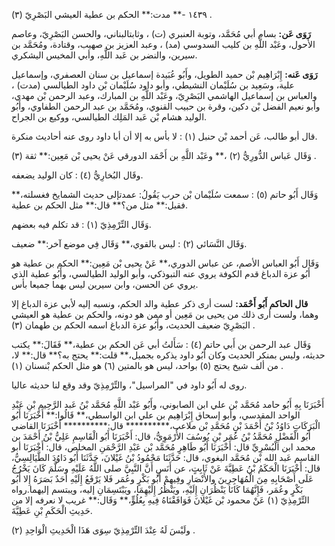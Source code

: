 ١٤٣٩ -** مدت:** الحكم بن عطية العيشي البَصْرِيّ (٣) .

**رَوَى عَن:** بسام أبي مُحَمَّد، وتوبة العنبري (ت) ، وثابتالبناني، والحسن البَصْرِيّ، وعاصم الأحول، وعَبْد اللَّهِ بن كليب السدوسي (مد) ، وعبد العزيز بن صهيب، وقتادة، ومُحَمَّد بن سيرين، والنضر بن عَبد اللَّهِ، وأبي المخيس اليشكري.

**رَوَى عَنه:** إِبْرَاهِيم بْن حميد الطويل، وأَبُو عُبَيدة إسماعيل بن سنان العصفري، وإسماعيل علية، وسَعِيد بن سُلَيْمان النشيطي، وأبو داود سُلَيْمان بْن داود الطيالسي (مدت) ، والعباس بن إسماعيل الهاشمي البَصْرِيّ، وعَبْد اللَّهِ بن المبارك، وعبد الرحمن بْن مهدي، وأبو نعيم الفضل بْن دكين، وقرة بن حبيب القنوي، ومُحَمَّد بن عبد الرحمن الطفاوي، وأَبُو الوليد هشام بْن عَبد المَلِك الطيالسي، ووكيع بن الجراح.

قال أبو طالب، عَن أحمد بْن حنبل (١) : لا بأس به إلا أن أبا داود روى عنه أحاديث منكرة.

وَقَال عَباس الدُّورِيُّ (٢) ،** وعَبْد اللَّهِ بن أَحْمَد الدورقي عَنْ يحيى بْن مَعِين:** ثقة (٣) .

وقَال البُخارِيُّ (٤) : كان الوليد يضعفه.

وَقَال أَبُو حاتم (٥) : سمعت سُلَيْمان بْن حرب يَقُولُ: عمدتإلى حديث الشمايخ فغسلته،** فقيل:** مثل من؟** قال:** مثل الحكم بن عطية.

وَقَال التِّرْمِذِيّ (١) : قد تكلم فيه بعضهم.

وَقَال النَّسَائي (٢) : ليس بالقوي،** وَقَال فِي موضع آخر:** ضعيف.

وَقَال أَبُو العباس الأصم، عن عباس الدوري،** عَنْ يحيى بْن مَعِين:** الحكم بن عطية هو أَبُو عزة الدباغ قدم الكوفة يروي عنه التبوذكي، وأبو الوليد الطيالسي، وأَبُو عطية الذي يروي عن الحسن، وابن سيرين ليس بهما جميعا بأس.

**قال الحاكم أَبُو أَحْمَد:** لست أرى ذكر عطية والد الحكم، ونسبه إليه لأبي عزة الدباغ إلا وهما، ولست أرى ذلك من يحيى بن مَعِين أو ممن هو دونه، والحكم بن عطية هو العيشي البَصْرِيّ ضعيف الحديث، وأَبُو عزة الدباغ اسمه الحكم بن طهمان (٣) .

وَقَال عبد الرحمن بن أَبي حاتم (٤) : سَأَلتُ أبي عَن الحكم بن عطية،** فَقَالَ:** يكتب حديثه، وليس بمنكر الحديث وكان أَبُو داود يذكره بجميل،** قلت:** يحتج به؟** قال:** لا، من ألف شيخ يحتج (٥) بواحد، ليس هو بالمتين (٦) هو مثل الحكم بْنسنان (١) .

روى له أَبُو داود في "المراسيل"، والتِّرْمِذِيّ وقد وقع لنا حديثه عاليا.

أَخْبَرَنَا بِهِ أَبُو حامد مُحَمَّد بْن علي ابن الصابوني، وأَبُو عَبْد اللَّهِ مُحَمَّد بْنُ عَبد الرَّحِيمِ بْنِ عَبْدِ الواحد المقدسي، وأبو إسحاق إِبْرَاهِيم بن علي ابن الواسطي،** قَالُوا:** أَخْبَرَنَا أَبُو الْبَرَكَاتِ دَاوُدُ بْنُ أَحْمَدَ بْنِ مُحَمَّدِ بْن ملاعب،********** قال:********** أَخْبَرَنَا القاضي أَبُو الْفَضْلِ مُحَمَّدُ بْنُ عُمَر بْنِ يُوسُفَ الأُرْمَوِيُّ، قال: أَخْبَرَنَا أَبُو الْقَاسِمِ عَلِيُّ بْنُ أَحْمَدَ بن محمد ابن الْبُسْرِيِّ قال: أَخْبَرَنَا أَبُو طَاهِرٍ مُحَمَّد بْن عَبْدِ الرَّحْمَنِ المخلص، قال: أَخْبَرَنَا أبو القاسم عَبد الله بْن مُحَمَّد البغوي، قال: حَدَّثَنَا مَحْمُودُ بْنُ غَيْلانَ، حَدَّثَنَا أَبُو دَاوُدَ الطَّيَالِسِيُّ، قال: أَخْبَرَنَا الْحَكَمُ بْنُ عَطِيَّةَ عَنْ ثَابِتٍ، عن أَنَسٍ أَنَّ النَّبِيَّ صلى اللَّهُ عَلَيْهِ وسَلَّمَ كَانَ يَخْرُجُ عَلَى أَصْحَابِهِ مِنَ الْمُهَاجِرِينَ والأَنْصَارِ وفِيهِمْ أَبُو بَكْرٍ وعُمَر فَلا يَرْفَعُ إِلَيْهِ أَحَدٌ بَصَرَهُ إِلا أَبُو بَكْرٍ وعُمَر، فَإِنَّهُمَا كَانَا يَنْظُرَانِ إِلَيْهِ، ويَنْظُرُ إِلَيْهِمَا، ويَبْتَسِمَانِ إليه، ويبتسم إليهما.رواه التِّرْمِذِيّ (١) عَنْ محمود بْن غَيْلانَ فَوَافَقْنَاهُ فِيهِ بِعُلُوٍّ،** وَقَال:** غريب لا نعرفه إلا من حَدِيثِ الْحَكَمِ بْنِ عَطِيَّةَ.

ولَيْسَ لَهُ عِنْدَ التِّرْمِذِيّ سِوَى هَذَا الْحَدِيثِ الْوَاحِدِ (٢) .